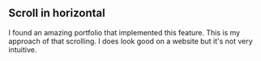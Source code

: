 ## Scroll in horizontal
I found an amazing portfolio that implemented this feature. This is my approach of that scrolling. I does look good on a website but it's not very intuitive.
